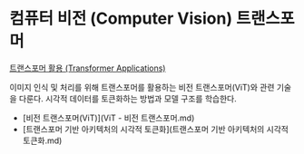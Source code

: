 # 컴퓨터 비전 (Computer Vision) 트랜스포머
[트랜스포머 활용 (Transformer Applications)](../index.md)

이미지 인식 및 처리를 위해 트랜스포머를 활용하는 비전 트랜스포머(ViT)와 관련 기술을 다룬다. 시각적 데이터를 토큰화하는 방법과 모델 구조를 학습한다.

- [비전 트랜스포머(ViT)](ViT - 비전 트랜스포머.md)
- [트랜스포머 기반 아키텍처의 시각적 토큰화](트랜스포머 기반 아키텍처의 시각적 토큰화.md)
